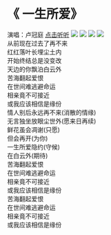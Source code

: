 《 一生所爱》
====
演唱：卢冠庭
[点击听听](http://music.163.com/#/song?id=32785700 "卖假货的学长推荐，点了不后悔，哈哈！")
![](http://ent.taiwan.cn/list/201410/W020141027541431598861.jpgf)
![](http://i0.hdslb.com/bfs/archive/84d49fbb7fec2432f99ebef8bbaecc3a6381471d.jpg)
![](http://i10.hoopchina.com.cn/hupuapp/bbs/539/26186539/thread_26186539_20161031202829_s_72757_o_h_530px_w_960px1717662048.png)
![](http://imgcache.cjmx.com/film/201511/20151110100857969.jpg)  <br>
从前现在过去了再不来<br>
红红落叶长埋尘土内<br>
开始终结总是没变改<br>
天边的你飘泊白云外<br>
苦海翻起爱恨<br>
在世间难逃避命运<br>
相亲竟不可接近<br>
或我应该相信是缘份<br>
情人别后永远再不来(消散的情缘)<br>
无言独坐放眼尘世外(愿来日再续)<br>
鲜花虽会凋谢(只愿)<br>
但会再开(为你)<br>
一生所爱隐约(守候)<br>
在白云外(期待)<br>
苦海翻起爱恨<br>
在世间难逃避命运<br>
相亲竟不可接近<br>
或我应该相信是缘份<br>
苦海翻起爱恨<br>
在世间难逃避命运<br>
相亲竟不可接近<br>
或我应该相信是缘份<br>
